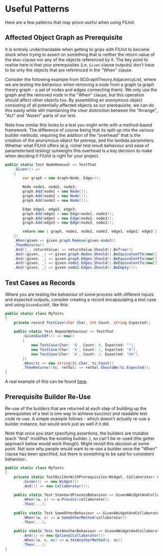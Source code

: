 # Useful Patterns

Here are a few patterns that may prove useful when using FlUnit.

## Affected Object Graph as Prerequisite

It is entirely understandable when getting to grips with FlUnit to become stuck when trying to assert on something that is neither the return value of the `When` clause nor any of the objects referenced by it.
The key point to realise here is that your prerequisites (i.e. `Given` clause outputs) don't have to be only the objects that are referenced in the "When" clause.

Consider the following example from SCGraphTheory.AdjacencyList, where we are testing the behaviour when removing a node from a graph (a graph theory graph - a set of nodes and edges connecting them).
We only use the graph and the removed node in the "When" clause, but this operation should affect other objects too.
By assembling an anonymous object consisting of all potentially affected objects as our prerequisite, we can do this easily while still maintaining the clear distinction between the "Arrange", "Act" and "Assert" parts of our test.

Note how similar this looks to a test you might write with a method-based framework. The difference of course being that its split up into the various builder methods, requiring the addition of the "overhead" that is the creation of the anonymous object for prereqs, and the lambda parameters.
Whether what FlUnit offers (e.g. richer test result behaviour and ease of parameterised testing) outweighs this overhead is a key decision to make when deciding if FlUnit is right for your project.

```csharp
public static Test NodeRemoval => TestThat
    .Given(() =>
    {
        var graph = new Graph<Node, Edge>();

        Node node1, node2, node3;
        graph.Add(node1 = new Node());
        graph.Add(node2 = new Node());
        graph.Add(node3 = new Node());

        Edge edge1, edge2, edge3;
        graph.Add(edge1 = new Edge(node1, node2));
        graph.Add(edge2 = new Edge(node2, node3));
        graph.Add(edge3 = new Edge(node3, node1));

        return new { graph, node1, node2, node3, edge1, edge2, edge3 };
    })
    .When(given => given.graph.Remove(given.node3))
    .ThenReturns()
    .And((_, returnValue) => returnValue.Should().BeTrue())
    .And((given, _) => given.graph.Nodes.Should().BeEquivalentTo(new[] { given.node1, given.node2 }))
    .And((given, _) => given.graph.Edges.Should().BeEquivalentTo(new[] { given.edge1 }))
    .And((given, _) => given.node1.Edges.Should().BeEquivalentTo(new[] { given.edge1 }))
    .And((given, _) => given.node2.Edges.Should().BeEmpty());
```

## Test Cases as Records

Where you are testing the behaviour of some process with different inputs and expected outputs, consider creating a record encapsulating a test case and using `GivenEachOf`, like this:

```csharp
public static class MyTests
{
    private record TestCase(char Char, int Count, string Expected);
    
    public static Test RepeatBehaviour => TestThat
        .GivenEachOf(() => new[]
        {
            new TestCase(Char: 'A', Count: 0, Expected: ""),
            new TestCase(Char: 'A', Count: 1, Expected: "A"),
            new TestCase(Char: 'A', Count: 2, Expected: "AA"),
        })
        .When(tc => new string(tc.Char, tc.Count))
        .ThenReturns((tc, retVal) => retVal.ShouldBe(tc.Expected));
}
```

A real example of this can be found [here](https://github.com/sdcondon/SCGraphTheory.Search/blob/master/src/Search.Tests/Classic/AStarSearchTests.cs).

## Prerequisite Builder Re-Use

Re-use of the builders that are returned at each step of building up the prerequisites of a test is one way to achieve succinct and readable test code re-use.
A simple example follows - which doesn't actually re-use a builder instance, but would work just as well if it did.

Note that once you start specifying assertions, the builders are mutable (each "And" modifies the existing builder..), so can't be re-used (the getter approach below would work though). Might revisit this decision at some point. Not sure why people would want to re-use a builder once the "When" clause has been specified, but there is something to be said for consistent behaviour..

```csharp
public static class MyTests
{
    private static TestBuilderWithPrerequisites<Widget, Collaborator> GivenAWidgetAndCollaborator => TestThat
        .Given(() => new Widget())
        .And(() => new Collaborator());
    
    public static Test StandardProcessBehaviour => GivenAWidgetAndCollaborator
        .When((w, c) => w.Process(collaborator))
        .Then(...);
    
    public static Test SomeOtherBehaviour => GivenAWidgetAndCollaborator
        .When((w, c) => w.SomeOtherMethod(collaborator))
        .Then(...);
    
    public static Test YetAnotherBehaviour => GivenAWidgetAndCollaborator
        .And(() => new OptionalCollaborator())
        .When((w, c, oc) => w.YetAnotherMethod(c, oc))
        .Then(...);
}
```